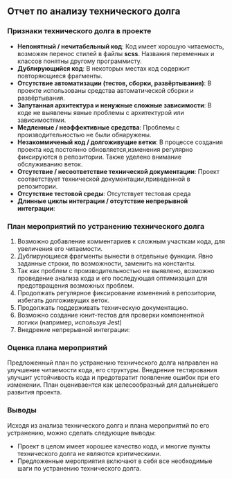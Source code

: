 ## Отчет по анализу технического долга

### Признаки технического долга в проекте

- **Непонятный / нечитабельный код**: Код имеет хорошую читаемость, возможен перенос стилей в файлы **scss**. Названия переменных и классов понятны другому программисту. 
- **Дублирующийся код**: В некоторых местах код содержит повторяющиеся фрагменты.
- **Отсутствие автоматизации (тестов, сборки, развёртывания)**: В проекте использованы средства автоматической сборки и развёртывания.
- **Запутанная архитектура и ненужные сложные зависимости**: В коде не выявлены явные проблемы с архитектурой или зависимостями.
- **Медленные / неэффективные средства**: Проблемы с производительностью не были обнаружены.
- **Незакоммиченый код / долгоживущие ветки**: В процессе создания проекта код постоянно обновляется,изменения регулярно фиксируются в репозитории. Также уделено внимание обслуживанию веток.
- **Отсутствие / несоответствие технической документации**: Проект соответствует технической документации,приведенной в репозитории.
- **Отсутствие тестовой среды**: Отсутствует тестовая среда
- **Длинные циклы интеграции / отсутствие непрерывной интеграции**:

### План мероприятий по устранению технического долга
1. Возможно добавление комментариев к сложным участкам кода, для увеличения его читаемости. 
2. Дублирующиеся фрагменты вынести в отдельные функции. Явно заданные строки, по возможности, заменить на константы.
3. Так как проблем с производительностью не выявлено, возможно проведение анализа кода и его последующая оптимизация для предотвращения возможных проблем. 
4. Продолжать регулярное фиксирование изменений в репозитории, избегать долгоживущих веток. 
5. Продолжать поддерживать техническую документацию. 
6. Возможно создание юнит-тестов для проверки компонентной логики (например, используя Jest)
7. Внедрение непрерывной интеграции:

### Оценка плана мероприятий
Предложенный план по устранению технического долга направлен на улучшение читаемости кода, его структуры. Внедрение тестирования улучшит устойчивость кода и предотвратит появление ошибок при его изменении. План оцениваентся как целесообразный для дальнейшего развития проекта.
 
### Выводы
Исходя из анализа технического долга и плана мероприятий по его устранению, можно сделать следующие выводы:

- Проект в целом имеет хорошее качество кода, и многие пункты технического долга не являются критическими.
- Предложенные мероприятия включают в себя все необходимые шаги по устранению технического долга.
